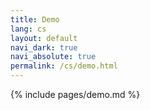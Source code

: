```yaml
---
title: Demo
lang: cs
layout: default
navi_dark: true
navi_absolute: true
permalink: /cs/demo.html
---
```


{% include pages/demo.md %}
